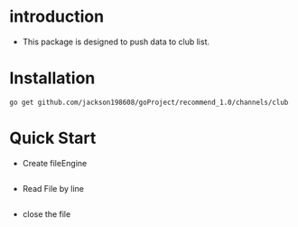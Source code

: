 # introduction
- This package is designed to push data to club list.

# Installation

	go get github.com/jackson198608/goProject/recommend_1.0/channels/club

# Quick Start

- Create fileEngine 

```Go
```

-  Read File by line 

```Go

```

- close the file

